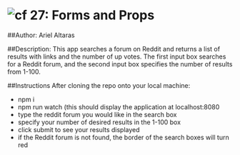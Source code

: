 ![cf](http://i.imgur.com/7v5ASc8.png) 27: Forms and Props
===

##Author:
Ariel Altaras

##Description:
This app searches a forum on Reddit and returns a list of results with links and the number of up votes. The first input box searches for a Reddit forum, and the second input box specifies the number of results from 1-100.

##Instructions
After cloning the repo onto your local machine:
- npm i
- npm run watch (this should display the application at localhost:8080
- type the reddit forum you would like in the search box
- specify your number of desired results in the 1-100 box
- click submit to see your results displayed
- if the Reddit forum is not found, the border of the search boxes will turn red